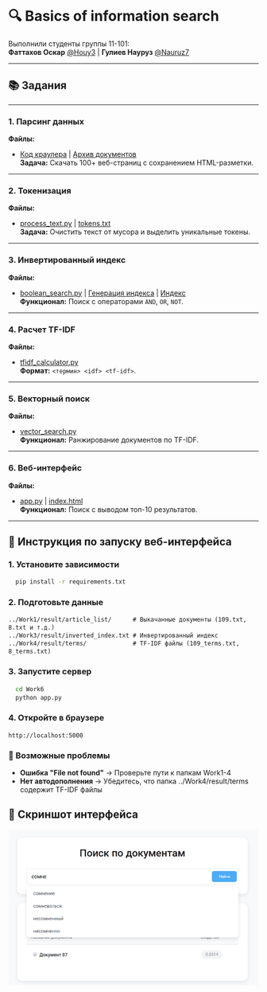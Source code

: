 # 🔍 Basics of information search

Выполнили студенты группы 11-101:  
**Фаттахов Оскар** [@Houy3](https://t.me/Houy3) | **Гулиев Науруз** [@Nauruz7](https://t.me/Nauruz7)

---
## 📚 Задания

---

### 1. **Парсинг данных**  
**Файлы:**  
- [Код краулера](/Work1/ArticleCrawler.py) | [Архив документов](/Work1/result/article_list.zip)  
**Задача:** Скачать 100+ веб-страниц с сохранением HTML-разметки.

---

### 2. **Токенизация**  
**Файлы:**  
- [process_text.py](/Work2/process_text.py) | [tokens.txt](/Work2/result)  
**Задача:** Очистить текст от мусора и выделить уникальные токены.

---

### 3. **Инвертированный индекс**  
**Файлы:**  
- [boolean_search.py](/Work3/boolean_search.py) | [Генерация индекса](/Work3/build_inverted_index.py) | [Индекс](/Work3/result/inverted_index.txt)  
**Функционал:** Поиск с операторами `AND`, `OR`, `NOT`.

---

### 4. **Расчет TF-IDF**  
**Файлы:**  
- [tfidf_calculator.py](/Work4/tfidf_calculator.py)  
**Формат:** `<термин> <idf> <tf-idf>`.

---

### 5. **Векторный поиск**  
**Файлы:**  
- [vector_search.py](/Work5/vector_search.py)  
**Функционал:** Ранжирование документов по TF-IDF.

---

### 6. **Веб-интерфейс**  
**Файлы:**  
- [app.py](/Work6/app.py) | [index.html](/Work6/templates/index.html)  
**Функционал:** Поиск с выводом топ-10 результатов.

---

## 🚀 Инструкция по запуску веб-интерфейса

### 1. Установите зависимости
```bash
  pip install -r requirements.txt
```

### 2. Подготовьте данные
```
../Work1/result/article_list/      # Выкачанные документы (109.txt, 8.txt и т.д.)
../Work3/result/inverted_index.txt # Инвертированный индекс
../Work4/result/terms/             # TF-IDF файлы (109_terms.txt, 8_terms.txt)
```
### 3. Запустите сервер
```bash
  cd Work6
  python app.py
```
### 4. Откройте в браузере
```commandline
http://localhost:5000
```

### 🔧 Возможные проблемы

- **Ошибка "File not found"** → Проверьте пути к папкам Work1-4
- **Нет автодополнения** → Убедитесь, что папка ../Work4/result/terms содержит TF-IDF файлы

## 📸 Скриншот интерфейса
![Главная страница](./images/img.png)
